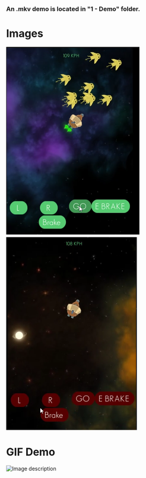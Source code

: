 ### An .mkv demo is located in "1 - Demo" folder.
# Images
![Image description](https://github.com/Jaime-Cristobal/Base_Infection/blob/master/1%20-%20Demo/Images/pic1.png) ![Image description](https://github.com/Jaime-Cristobal/Base_Infection/blob/master/1%20-%20Demo/Images/pic3.png)

# GIF Demo
![Image description](https://github.com/Jaime-Cristobal/Base_Infection/blob/master/1%20-%20Demo/Images/demo-gif.gif)
